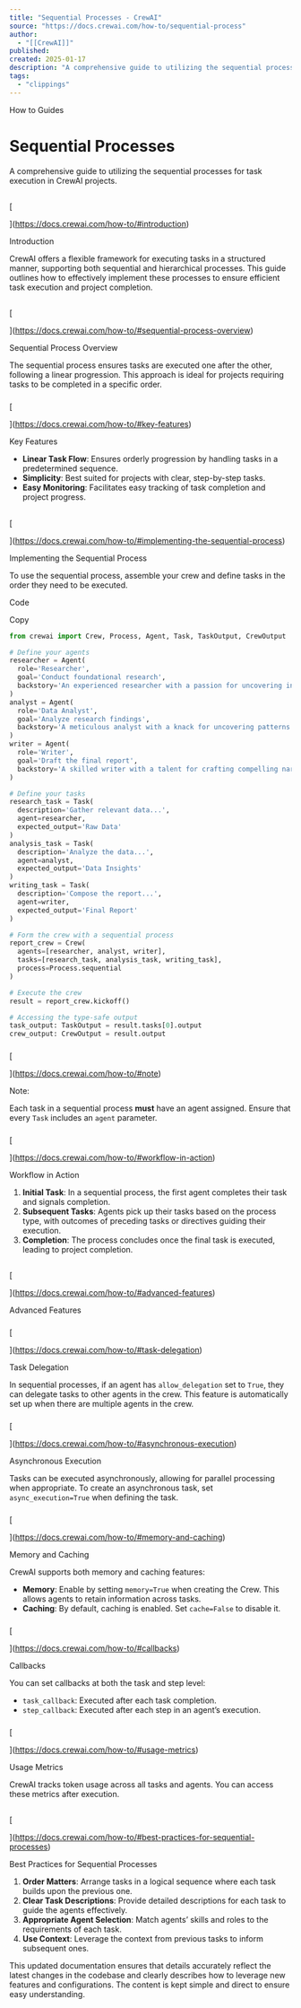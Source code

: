 ```yaml
---
title: "Sequential Processes - CrewAI"
source: "https://docs.crewai.com/how-to/sequential-process"
author:
  - "[[CrewAI]]"
published:
created: 2025-01-17
description: "A comprehensive guide to utilizing the sequential processes for task execution in CrewAI projects."
tags:
  - "clippings"
---
```

How to Guides

# Sequential Processes

A comprehensive guide to utilizing the sequential processes for task execution in CrewAI projects.

## 

[​

](https://docs.crewai.com/how-to/#introduction)

Introduction

CrewAI offers a flexible framework for executing tasks in a structured manner, supporting both sequential and hierarchical processes. This guide outlines how to effectively implement these processes to ensure efficient task execution and project completion.

## 

[​

](https://docs.crewai.com/how-to/#sequential-process-overview)

Sequential Process Overview

The sequential process ensures tasks are executed one after the other, following a linear progression. This approach is ideal for projects requiring tasks to be completed in a specific order.

### 

[​

](https://docs.crewai.com/how-to/#key-features)

Key Features

- **Linear Task Flow**: Ensures orderly progression by handling tasks in a predetermined sequence.
- **Simplicity**: Best suited for projects with clear, step-by-step tasks.
- **Easy Monitoring**: Facilitates easy tracking of task completion and project progress.

## 

[​

](https://docs.crewai.com/how-to/#implementing-the-sequential-process)

Implementing the Sequential Process

To use the sequential process, assemble your crew and define tasks in the order they need to be executed.

Code

Copy

```python
from crewai import Crew, Process, Agent, Task, TaskOutput, CrewOutput

# Define your agents
researcher = Agent(
  role='Researcher',
  goal='Conduct foundational research',
  backstory='An experienced researcher with a passion for uncovering insights'
)
analyst = Agent(
  role='Data Analyst',
  goal='Analyze research findings',
  backstory='A meticulous analyst with a knack for uncovering patterns'
)
writer = Agent(
  role='Writer',
  goal='Draft the final report',
  backstory='A skilled writer with a talent for crafting compelling narratives'
)

# Define your tasks
research_task = Task(
  description='Gather relevant data...', 
  agent=researcher, 
  expected_output='Raw Data'
)
analysis_task = Task(
  description='Analyze the data...', 
  agent=analyst, 
  expected_output='Data Insights'
)
writing_task = Task(
  description='Compose the report...', 
  agent=writer, 
  expected_output='Final Report'
)

# Form the crew with a sequential process
report_crew = Crew(
  agents=[researcher, analyst, writer],
  tasks=[research_task, analysis_task, writing_task],
  process=Process.sequential
)

# Execute the crew
result = report_crew.kickoff()

# Accessing the type-safe output
task_output: TaskOutput = result.tasks[0].output
crew_output: CrewOutput = result.output
```

### 

[​

](https://docs.crewai.com/how-to/#note)

Note:

Each task in a sequential process **must** have an agent assigned. Ensure that every `Task` includes an `agent` parameter.

### 

[​

](https://docs.crewai.com/how-to/#workflow-in-action)

Workflow in Action

1. **Initial Task**: In a sequential process, the first agent completes their task and signals completion.
2. **Subsequent Tasks**: Agents pick up their tasks based on the process type, with outcomes of preceding tasks or directives guiding their execution.
3. **Completion**: The process concludes once the final task is executed, leading to project completion.

## 

[​

](https://docs.crewai.com/how-to/#advanced-features)

Advanced Features

### 

[​

](https://docs.crewai.com/how-to/#task-delegation)

Task Delegation

In sequential processes, if an agent has `allow_delegation` set to `True`, they can delegate tasks to other agents in the crew. This feature is automatically set up when there are multiple agents in the crew.

### 

[​

](https://docs.crewai.com/how-to/#asynchronous-execution)

Asynchronous Execution

Tasks can be executed asynchronously, allowing for parallel processing when appropriate. To create an asynchronous task, set `async_execution=True` when defining the task.

### 

[​

](https://docs.crewai.com/how-to/#memory-and-caching)

Memory and Caching

CrewAI supports both memory and caching features:

- **Memory**: Enable by setting `memory=True` when creating the Crew. This allows agents to retain information across tasks.
- **Caching**: By default, caching is enabled. Set `cache=False` to disable it.

### 

[​

](https://docs.crewai.com/how-to/#callbacks)

Callbacks

You can set callbacks at both the task and step level:

- `task_callback`: Executed after each task completion.
- `step_callback`: Executed after each step in an agent’s execution.

### 

[​

](https://docs.crewai.com/how-to/#usage-metrics)

Usage Metrics

CrewAI tracks token usage across all tasks and agents. You can access these metrics after execution.

## 

[​

](https://docs.crewai.com/how-to/#best-practices-for-sequential-processes)

Best Practices for Sequential Processes

1. **Order Matters**: Arrange tasks in a logical sequence where each task builds upon the previous one.
2. **Clear Task Descriptions**: Provide detailed descriptions for each task to guide the agents effectively.
3. **Appropriate Agent Selection**: Match agents’ skills and roles to the requirements of each task.
4. **Use Context**: Leverage the context from previous tasks to inform subsequent ones.

This updated documentation ensures that details accurately reflect the latest changes in the codebase and clearly describes how to leverage new features and configurations. The content is kept simple and direct to ensure easy understanding.
